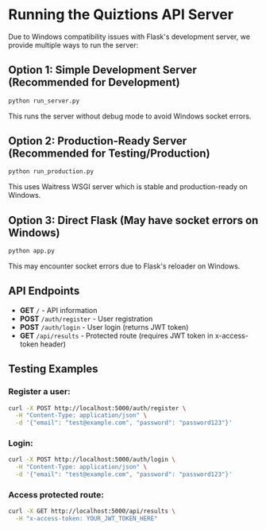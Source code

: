 # Running the Quiztions API Server

Due to Windows compatibility issues with Flask's development server, we provide multiple ways to run the server:

## Option 1: Simple Development Server (Recommended for Development)
```bash
python run_server.py
```
This runs the server without debug mode to avoid Windows socket errors.

## Option 2: Production-Ready Server (Recommended for Testing/Production)
```bash
python run_production.py
```
This uses Waitress WSGI server which is stable and production-ready on Windows.

## Option 3: Direct Flask (May have socket errors on Windows)
```bash
python app.py
```
This may encounter socket errors due to Flask's reloader on Windows.

## API Endpoints

- **GET** `/` - API information
- **POST** `/auth/register` - User registration
- **POST** `/auth/login` - User login (returns JWT token)
- **GET** `/api/results` - Protected route (requires JWT token in x-access-token header)

## Testing Examples

### Register a user:
```bash
curl -X POST http://localhost:5000/auth/register \
  -H "Content-Type: application/json" \
  -d '{"email": "test@example.com", "password": "password123"}'
```

### Login:
```bash
curl -X POST http://localhost:5000/auth/login \
  -H "Content-Type: application/json" \
  -d '{"email": "test@example.com", "password": "password123"}'
```

### Access protected route:
```bash
curl -X GET http://localhost:5000/api/results \
  -H "x-access-token: YOUR_JWT_TOKEN_HERE"
```
